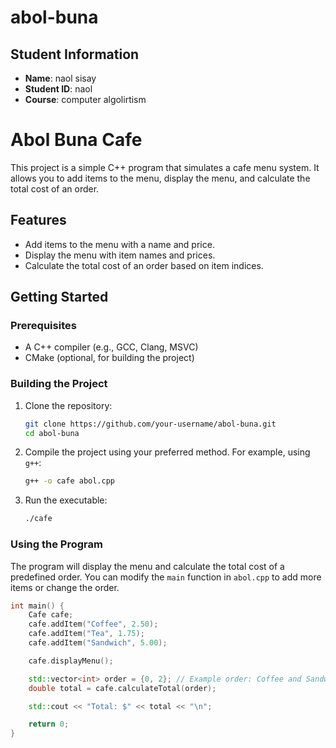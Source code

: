 # abol-buna
## Student Information
 - **Name**: naol sisay 
 - **Student ID**: naol
 - **Course**: computer algolirtism
 # Abol Buna Cafe

This project is a simple C++ program that simulates a cafe menu system. It allows you to add items to the menu, display the menu, and calculate the total cost of an order.

## Features

- Add items to the menu with a name and price.
- Display the menu with item names and prices.
- Calculate the total cost of an order based on item indices.

## Getting Started

### Prerequisites

- A C++ compiler (e.g., GCC, Clang, MSVC)
- CMake (optional, for building the project)

### Building the Project

1. Clone the repository:
    ```sh
    git clone https://github.com/your-username/abol-buna.git
    cd abol-buna
    ```

2. Compile the project using your preferred method. For example, using `g++`:
    ```sh
    g++ -o cafe abol.cpp
    ```

3. Run the executable:
    ```sh
    ./cafe
    ```

### Using the Program

The program will display the menu and calculate the total cost of a predefined order. You can modify the `main` function in `abol.cpp` to add more items or change the order.

```cpp
int main() {
    Cafe cafe;
    cafe.addItem("Coffee", 2.50);
    cafe.addItem("Tea", 1.75);
    cafe.addItem("Sandwich", 5.00);

    cafe.displayMenu();

    std::vector<int> order = {0, 2}; // Example order: Coffee and Sandwich
    double total = cafe.calculateTotal(order);

    std::cout << "Total: $" << total << "\n";

    return 0;
}